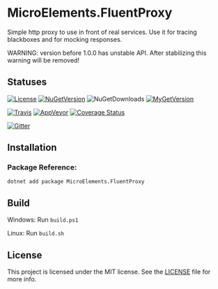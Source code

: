 # MicroElements.FluentProxy
Simple http proxy to use in front of real services. Use it for tracing blackboxes and for mocking responses.

WARNING: version before 1.0.0 has unstable API. After stabilizing this warning will be removed!

## Statuses
[![License](https://img.shields.io/github/license/micro-elements/MicroElements.FluentProxy.svg)](https://raw.githubusercontent.com/micro-elements/MicroElements.FluentProxy/master/LICENSE)
[![NuGetVersion](https://img.shields.io/nuget/v/MicroElements.FluentProxy.svg)](https://www.nuget.org/packages/MicroElements.FluentProxy)
![NuGetDownloads](https://img.shields.io/nuget/dt/MicroElements.FluentProxy.svg)
[![MyGetVersion](https://img.shields.io/myget/micro-elements/v/MicroElements.FluentProxy.svg)](https://www.myget.org/feed/micro-elements/package/nuget/MicroElements.FluentProxy)

[![Travis](https://img.shields.io/travis/micro-elements/MicroElements.FluentProxy/master.svg?logo=travis)](https://travis-ci.org/micro-elements/MicroElements.FluentProxy)
[![AppVeyor](https://img.shields.io/appveyor/ci/micro-elements/microelements-fluentproxy.svg?logo=appveyor)](https://ci.appveyor.com/project/micro-elements/microelements-fluentproxy)
[![Coverage Status](https://img.shields.io/coveralls/micro-elements/MicroElements.FluentProxy.svg)](https://coveralls.io/r/micro-elements/MicroElements.FluentProxy)

[![Gitter](https://img.shields.io/gitter/room/micro-elements/MicroElements.FluentProxy.svg)](https://gitter.im/micro-elements/MicroElements.FluentProxy)

## Installation

### Package Reference:

```
dotnet add package MicroElements.FluentProxy
```

## Build
Windows: Run `build.ps1`

Linux: Run `build.sh`

## License
This project is licensed under the MIT license. See the [LICENSE] file for more info.


[LICENSE]: https://raw.githubusercontent.com/micro-elements/MicroElements.FluentProxy/master/LICENSE
